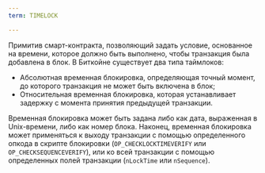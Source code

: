 ```yaml
---
term: TIMELOCK

---
```

Примитив смарт-контракта, позволяющий задать условие, основанное на времени, которое должно быть выполнено, чтобы транзакция была добавлена в блок. В Биткойне существует два типа таймлоков:


- Абсолютная временная блокировка, определяющая точный момент, до которого транзакция не может быть включена в блок;
- Относительная временная блокировка, которая устанавливает задержку с момента принятия предыдущей транзакции.

Временная блокировка может быть задана либо как дата, выраженная в Unix-времени, либо как номер блока. Наконец, временная блокировка может применяться к выходу транзакции с помощью определенного опкода в скрипте блокировки (`OP_CHECKLOCKTIMEVERIFY` или `OP_CHECKSEQUENCEVERIFY`), или ко всей транзакции с помощью определенных полей транзакции (`nLockTime` или `nSequence`).
